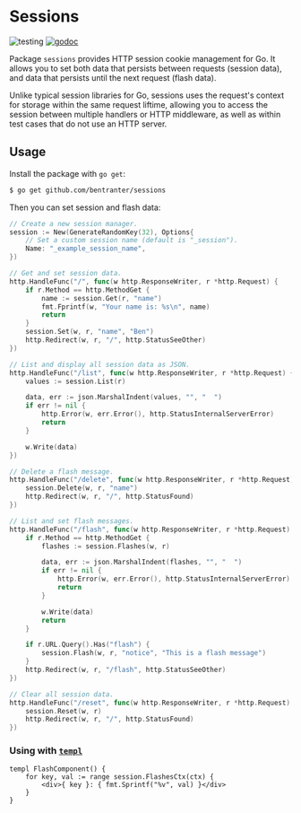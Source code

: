 # Sessions

![testing](https://github.com/bentranter/sessions/actions/workflows/test.yml/badge.svg)
[![godoc](https://godoc.org/github.com/bentranter/sessions?status.svg)](https://godoc.org/github.com/bentranter/sessions)

Package `sessions` provides HTTP session cookie management for Go. It allows you to set both data that persists between requests (session data), and data that persists until the next request (flash data).

Unlike typical session libraries for Go, sessions uses the request's context for storage within the same request liftime, allowing you to access the session between multiple handlers or HTTP middleware, as well as within test cases that do not use an HTTP server.

## Usage

Install the package with `go get`:

```sh
$ go get github.com/bentranter/sessions
```

Then you can set session and flash data:

```go
// Create a new session manager.
session := New(GenerateRandomKey(32), Options{
    // Set a custom session name (default is "_session").
    Name: "_example_session_name",
})

// Get and set session data.
http.HandleFunc("/", func(w http.ResponseWriter, r *http.Request) {
    if r.Method == http.MethodGet {
        name := session.Get(r, "name")
        fmt.Fprintf(w, "Your name is: %s\n", name)
        return
    }
    session.Set(w, r, "name", "Ben")
    http.Redirect(w, r, "/", http.StatusSeeOther)
})

// List and display all session data as JSON.
http.HandleFunc("/list", func(w http.ResponseWriter, r *http.Request) {
    values := session.List(r)

    data, err := json.MarshalIndent(values, "", "  ")
    if err != nil {
        http.Error(w, err.Error(), http.StatusInternalServerError)
        return
    }

    w.Write(data)
})

// Delete a flash message.
http.HandleFunc("/delete", func(w http.ResponseWriter, r *http.Request) {
    session.Delete(w, r, "name")
    http.Redirect(w, r, "/", http.StatusFound)
})

// List and set flash messages.
http.HandleFunc("/flash", func(w http.ResponseWriter, r *http.Request) {
    if r.Method == http.MethodGet {
        flashes := session.Flashes(w, r)

        data, err := json.MarshalIndent(flashes, "", "  ")
        if err != nil {
            http.Error(w, err.Error(), http.StatusInternalServerError)
            return
        }

        w.Write(data)
        return
    }

    if r.URL.Query().Has("flash") {
        session.Flash(w, r, "notice", "This is a flash message")
    }
    http.Redirect(w, r, "/flash", http.StatusSeeOther)
})

// Clear all session data.
http.HandleFunc("/reset", func(w http.ResponseWriter, r *http.Request) {
    session.Reset(w, r)
    http.Redirect(w, r, "/", http.StatusFound)
})
```

### Using with [`templ`](https://github.com/a-h/templ)

```templ
templ FlashComponent() {
	for key, val := range session.FlashesCtx(ctx) {
		<div>{ key }: { fmt.Sprintf("%v", val) }</div>
	}
}
```
